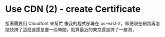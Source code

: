# Use CDN (2) - create Certificate

接著需要用 Cloudfont 來幫忙
像我的程式部署在 us-east-2，即便現在網路再怎麼快跨了這麼遠還是要一段時間，就算最近的東京還是跨了一座海，
